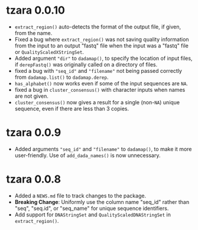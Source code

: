 # tzara 0.0.10

* `extract_region()` auto-detects the format of the output file, if given,
  from the name.
* Fixed a bug where `extract_region()` was not saving quality information
  from the input to an output "fastq" file when the input was a "fastq" file or
  `QualityScaledXStringSet`.
* Added argument `"dir"` to `dadamap()`, to specify the location of input files,
  if `derepFastq()` was originally called on a directory of files.
* fixed a bug with `"seq_id"` and `"filename"` not being passed correctly from
  `dadamap.list()` to `dadamap.derep`.
* `has_alphabet()` now works even if some of the input sequences are `NA`.
* fixed a bug in `cluster_consensus()` with character inputs when names are
  not given.
* `cluster_consensus()` now gives a result for a single (non-`NA`) unique
  sequence, even if there are less than 3 copies.

# tzara 0.0.9

* Added arguments `"seq_id"` and `"filename"` to `dadamap()`, to make it more
  user-friendly.  Use of `add_dada_names()` is now unnecessary.
  
# tzara 0.0.8

* Added a `NEWS.md` file to track changes to the package.
* **Breaking Change**: Uniformly use the column name "seq_id" rather than "seq",
  "seq.id", or "seq_name" for unique sequence identifiers.
* Add support for `DNAStringSet` and `QualityScaledDNAStringSet` in 
  `extract_region()`.
